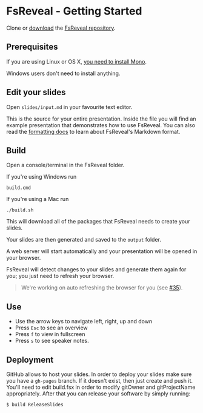 # FsReveal - Getting Started

Clone or [download](https://github.com/fsprojects/FsReveal/archive/master.zip) the [FsReveal repository](https://github.com/fsprojects/FsReveal).

## Prerequisites

If you are using Linux or OS X, [you need to install Mono](http://www.mono-project.com/download/ "Install Mono").

Windows users don't need to install anything.

## Edit your slides

Open `slides/input.md` in your favourite text editor.

This is the source for your entire presentation. Inside the file you will find an example presentation that demonstrates how to use FsReveal.
You can also read the <a href="formatting.html">formatting docs</a> to learn about FsReveal's Markdown format.

## Build

Open a console/terminal in the FsReveal folder.

If you're using Windows run 
    
    build.cmd
    
If you're using a Mac run

    ./build.sh
    
This will download all of the packages that FsReveal needs to create your slides.

Your slides are then generated and saved to the `output` folder.

A web server will start automatically and your presentation will be opened in your browser.

FsReveal will detect changes to your slides and generate them again for you; you just need to refresh your browser.

> We're working on auto refreshing the browser for you (see [#35](https://github.com/fsprojects/FsReveal/issues/35)).

## Use

- Use the arrow keys to navigate left, right, up and down
- Press `Esc` to see an overview
- Press `f` to view in fullscreen
- Press `s` to see speaker notes.

## Deployment

GitHub allows to host your slides. In order to deploy your slides make sure you have a `gh-pages` branch. 
If it doesn't exist, then just create and push it.
You'll need to edit build.fsx in order to modify gitOwner and gitProjectName appropriately.
After that you can release your software by simply running:
     
    $ build ReleaseSlides
